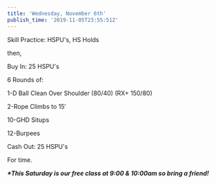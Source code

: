 ```yaml
---
title: 'Wednesday, November 6th'
publish_time: '2019-11-05T23:55:51Z'
---
```


Skill Practice: HSPU's, HS Holds

then,

Buy In: 25 HSPU's

6 Rounds of:

1-D Ball Clean Over Shoulder (80/40) (RX+ 150/80)

2-Rope Climbs to 15′

10-GHD Situps

12-Burpees

Cash Out: 25 HSPU's

For time.

***\*This Saturday is our free class at 9:00 & 10:00am so bring a
friend!***
